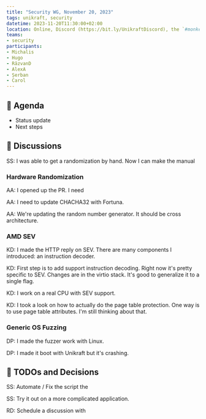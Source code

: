```yaml
---
title: "Security WG, November 20, 2023"
tags: unikraft, security
datetime: 2023-11-20T11:30:00+02:00
location: Online, Discord (https://bit.ly/UnikraftDiscord), the `#monkey-business` voice channel
teams:
- security
participants:
- Michalis
- Hugo
- RăzvanD
- AlexA
- Șerban
- Carol
---
```


## :dart: Agenda

- Status update
- Next steps

## :closed_book: Discussions

SS: I was able to get a randomization by hand.
Now I can make the manual 

### Hardware Randomization

AA: I opened up the PR.
I need 

AA: I need to update CHACHA32 with Fortuna.

AA: We're updating the random number generator.
It should be cross architecture.

### AMD SEV

KD: I made the HTTP reply on SEV.
There are many components I introduced: an instruction decoder.

KD: First step is to add support instruction decoding.
Right now it's pretty specific to SEV.
Changes are in the virtio stack.
It's good to generalize it to a single flag.

KD: I work on a real CPU with SEV support.

KD: I took a look on how to actually do the page table protection.
One way is to use page table attributes.
I'm still thinking about that.

### Generic OS Fuzzing

DP: I made the fuzzer work with Linux.

DP: I made it boot with Unikraft but it's crashing.

## :wrench: TODOs and Decisions

SS: Automate / Fix the script the 

SS: Try it out on a more complicated application.

RD: Schedule a discussion with
